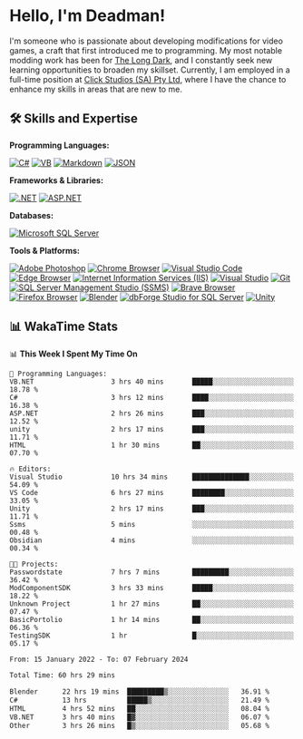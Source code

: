 # Hello, I'm Deadman!

I'm someone who is passionate about developing modifications for video games, a craft that first introduced me to programming. My most notable modding work has been for [The Long Dark](https://www.thelongdark.com/), and I constantly seek new learning opportunities to broaden my skillset. Currently, I am employed in a full-time position at [Click Studios (SA) Pty Ltd](https://www.clickstudios.com.au/), where I have the chance to enhance my skills in areas that are new to me.

## 🛠 Skills and Expertise
**Programming Languages:** 

[![C#](https://img.shields.io/badge/c%23-%23239120.svg?style=for-the-badge&logo=csharp&logoColor=white)](https://docs.microsoft.com/en-us/dotnet/csharp/) [![VB](https://img.shields.io/badge/VB.NET-%239561CC.svg?style=for-the-badge&logo=visualbasic&logoColor=white)](https://docs.microsoft.com/en-us/dotnet/visual-basic/) [![Markdown](https://img.shields.io/badge/markdown-%23000000.svg?style=for-the-badge&logo=markdown&logoColor=white)](https://www.markdownguide.org/) [![JSON](https://img.shields.io/badge/JSON-%23000000.svg?style=for-the-badge&logo=json&logoColor=white)](https://www.json.org/json-en.html)

**Frameworks & Libraries:**

[![.NET](https://img.shields.io/badge/.NET-%23512BD4.svg?style=for-the-badge&logo=dotnet&logoColor=white)](https://dotnet.microsoft.com/) [![ASP.NET](https://img.shields.io/badge/ASP.NET-%23512BD4.svg?style=for-the-badge&logo=dotnet&logoColor=white)](https://dotnet.microsoft.com/apps/aspnet)

**Databases:**

[![Microsoft SQL Server](https://img.shields.io/badge/Microsoft%20SQL%20Server-CC2927?style=for-the-badge&logo=microsoft%20sql%20server&logoColor=white)](https://www.microsoft.com/en-us/sql-server)

**Tools & Platforms:**

[![Adobe Photoshop](https://img.shields.io/badge/adobe%20photoshop-%2331A8FF.svg?style=for-the-badge&logo=adobe-photoshop&logoColor=white)](https://www.adobe.com/products/photoshop.html) [![Chrome Browser](https://img.shields.io/badge/chrome%20browser-%234285F4.svg?style=for-the-badge&logo=google-chrome&logoColor=white)](https://www.google.com/chrome/) [![Visual Studio Code](https://img.shields.io/badge/visual%20studio%20code-%23007ACC.svg?style=for-the-badge&logo=visual-studio-code&logoColor=white)](https://code.visualstudio.com/) [![Edge Browser](https://img.shields.io/badge/edge%20browser-%230078D7.svg?style=for-the-badge&logo=microsoft-edge&logoColor=white)](https://www.microsoft.com/edge) [![Internet Information Services (IIS)](https://img.shields.io/badge/Internet%20Information%20Services-%23512BD4.svg?style=for-the-badge&logo=internet-information-services&logoColor=white)](https://www.iis.net/) [![Visual Studio](https://img.shields.io/badge/visual%20studio-%235C2D91.svg?style=for-the-badge&logo=visual-studio&logoColor=white)](https://visualstudio.microsoft.com/) [![Git](https://img.shields.io/badge/git-%23F05033.svg?style=for-the-badge&logo=git&logoColor=white)](https://git-scm.com/) [![SQL Server Management Studio (SSMS)](https://img.shields.io/badge/SQL%20Server%20Management%20Studio-%23E95420.svg?style=for-the-badge&logo=sql-server-management-studio&logoColor=white)](https://docs.microsoft.com/en-us/sql/ssms/sql-server-management-studio-ssms) [![Brave Browser](https://img.shields.io/badge/brave%20browser-%23FB542B.svg?style=for-the-badge&logo=brave&logoColor=white)](https://brave.com/) [![Firefox Browser](https://img.shields.io/badge/firefox%20browser-%23FF7139.svg?style=for-the-badge&logo=firefox-browser&logoColor=white)](https://www.mozilla.org/en-US/firefox/new/) [![Blender](https://img.shields.io/badge/blender-%23F5792A.svg?style=for-the-badge&logo=blender&logoColor=white)](https://www.blender.org/) [![dbForge Studio for SQL Server](https://img.shields.io/badge/dbForge%20Studio-%23F8981D.svg?style=for-the-badge&logo=dbforge-studio&logoColor=white)](https://www.devart.com/dbforge/sql/studio/) [![Unity](https://img.shields.io/badge/unity-%23000000.svg?style=for-the-badge&logo=unity&logoColor=white)](https://unity.com/) 
 
## 📊 WakaTime Stats
<!--START_SECTION:waka-->
📊 **This Week I Spent My Time On** 

```text
💬 Programming Languages: 
VB.NET                   3 hrs 40 mins       █████░░░░░░░░░░░░░░░░░░░░   18.78 % 
C#                       3 hrs 12 mins       ████░░░░░░░░░░░░░░░░░░░░░   16.38 % 
ASP.NET                  2 hrs 26 mins       ███░░░░░░░░░░░░░░░░░░░░░░   12.52 % 
unity                    2 hrs 17 mins       ███░░░░░░░░░░░░░░░░░░░░░░   11.71 % 
HTML                     1 hr 30 mins        ██░░░░░░░░░░░░░░░░░░░░░░░   07.70 % 

🔥 Editors: 
Visual Studio            10 hrs 34 mins      ██████████████░░░░░░░░░░░   54.09 % 
VS Code                  6 hrs 27 mins       ████████░░░░░░░░░░░░░░░░░   33.05 % 
Unity                    2 hrs 17 mins       ███░░░░░░░░░░░░░░░░░░░░░░   11.71 % 
Ssms                     5 mins              ░░░░░░░░░░░░░░░░░░░░░░░░░   00.48 % 
Obsidian                 4 mins              ░░░░░░░░░░░░░░░░░░░░░░░░░   00.34 % 

🐱‍💻 Projects: 
Passwordstate            7 hrs 7 mins        █████████░░░░░░░░░░░░░░░░   36.42 % 
ModComponentSDK          3 hrs 33 mins       █████░░░░░░░░░░░░░░░░░░░░   18.22 % 
Unknown Project          1 hr 27 mins        ██░░░░░░░░░░░░░░░░░░░░░░░   07.47 % 
BasicPortolio            1 hr 14 mins        ██░░░░░░░░░░░░░░░░░░░░░░░   06.36 % 
TestingSDK               1 hr                █░░░░░░░░░░░░░░░░░░░░░░░░   05.17 % 
```


<!--END_SECTION:waka-->

<!--START_SECTION:wakaaddon-->

```txt
From: 15 January 2022 - To: 07 February 2024

Total Time: 60 hrs 29 mins

Blender      22 hrs 19 mins  █████████▒░░░░░░░░░░░░░░░   36.91 %
C#           13 hrs          █████▒░░░░░░░░░░░░░░░░░░░   21.49 %
HTML         4 hrs 52 mins   ██░░░░░░░░░░░░░░░░░░░░░░░   08.04 %
VB.NET       3 hrs 40 mins   █▓░░░░░░░░░░░░░░░░░░░░░░░   06.07 %
Other        3 hrs 26 mins   █▒░░░░░░░░░░░░░░░░░░░░░░░   05.68 %
```

<!--END_SECTION:wakaaddon-->
